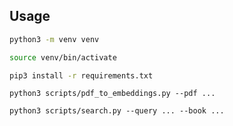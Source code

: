 
## Usage

```bash
python3 -m venv venv

source venv/bin/activate

pip3 install -r requirements.txt
```


```
python3 scripts/pdf_to_embeddings.py --pdf ...

python3 scripts/search.py --query ... --book ...
```
